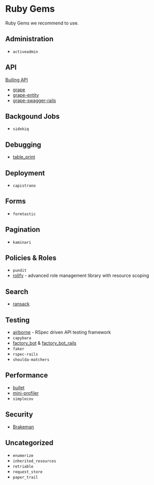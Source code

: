 # Ruby Gems

Ruby Gems we recommend to use.

## Administration

* `activeadmin`

## API

[Builing API](building_api.md)

* [grape](https://github.com/ruby-grape/grape)
* [grape-entity](https://github.com/ruby-grape/grape-entity)
* [grape-swagger-rails](https://github.com/ruby-grape/grape-swagger-rails)

## Backgound Jobs

* `sidekiq`

## Debugging

* [table_print](http://tableprintgem.com/)

## Deployment

* `capistrano`

## Forms

* `formtastic`

## Pagination

* `kaminari`

## Policies & Roles

* `pundit`
* [rolify](https://github.com/RolifyCommunity/rolify) - advanced role management library with resource scoping

## Search
* [ransack](https://github.com/activerecord-hackery/ransack)

## Testing
* [airborne](https://github.com/brooklynDev/airborne) - RSpec driven API testing framework
* `capybara`
* [factory_bot](https://github.com/thoughtbot/factory_bot) & [factory_bot_rails](https://github.com/thoughtbot/factory_bot_rails)
* `faker`
* `rspec-rails`
* `shoulda-matchers`

## Performance

* [bullet](https://github.com/flyerhzm/bullet)
* [mini-profiler](https://github.com/MiniProfiler/rack-mini-profiler)
* `simplecov`

## Security

* [Brakeman](https://brakemanscanner.org/)

## Uncategorized

* `enumerize`
* `inherited_resources`
* `retriable`
* `request_store`
* `paper_trail`
